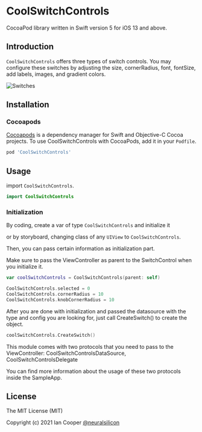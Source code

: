 
# CoolSwitchControls
CocoaPod library written in Swift version 5 for iOS 13 and above.

## Introduction

`CoolSwitchControls` offers three types of switch controls. You may configure these switches by adjusting the size, cornerRadius, font, fontSize, add labels, images, and gradient colors.


![Switches](https://user-images.githubusercontent.com/35051980/125172463-85fd5380-e17f-11eb-83e8-d499c9c24f64.gif)


## Installation

### Cocoapods

[Cocoapods](https://cocoapods.org/#install) is a dependency manager for Swift and Objective-C Cocoa projects. To use CoolSwitchControls with CocoaPods, add it in your `Podfile`.

```ruby
pod 'CoolSwitchControls'
```

## Usage

import `CoolSwitchControls`.

```swift
import CoolSwitchControls
```

### Initialization

By coding, create a var of type `CoolSwitchControls` and initialize it

or  by storyboard, changing class of any `UIView` to `CoolSwitchControls`.

Then, you can pass certain information as initialization part.

Make sure to pass the ViewController as parent to the SwitchControl when you initialize it.

```swift
var coolSwitchControls = CoolSwitchControls(parent: self)
```

```swift
CoolSwitchControls.selected = 0
CoolSwitchControls.cornerRadius = 10
CoolSwitchControls.knobCornerRadius = 10
```

After you are done with initialization and passed the datasource with the type and config you are looking for, just call CreateSwitch() to create the object.

```swift
coolSwitchControls.CreateSwitch()
```

This module comes with two protocols that you need to pass to the ViewController:
CoolSwitchControlsDataSource, CoolSwitchControlsDelegate

You can find more information about the usage of these two protocols inside the SampleApp.


## License

The MIT License (MIT)

Copyright (c) 2021 Ian Cooper [@neuralsilicon](https://twitter.com/neuralsilicon)
